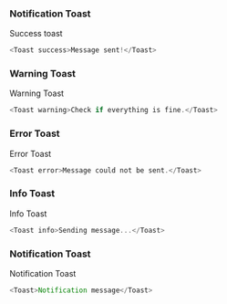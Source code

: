### Notification Toast

Success toast
```js
<Toast success>Message sent!</Toast>
```

### Warning Toast

Warning Toast
```js
<Toast warning>Check if everything is fine.</Toast>
```

### Error Toast

Error Toast
```js
<Toast error>Message could not be sent.</Toast>
```

### Info Toast

Info Toast
```js
<Toast info>Sending message...</Toast>
```

### Notification Toast

Notification Toast
```js
<Toast>Notification message</Toast>
```